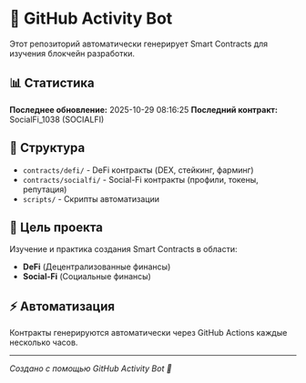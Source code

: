 # 🤖 GitHub Activity Bot

Этот репозиторий автоматически генерирует Smart Contracts для изучения блокчейн разработки.

## 📊 Статистика

**Последнее обновление:** 2025-10-29 08:16:25
**Последний контракт:** SocialFi_1038 (SOCIALFI)

## 📁 Структура

- `contracts/defi/` - DeFi контракты (DEX, стейкинг, фарминг)
- `contracts/socialfi/` - Social-Fi контракты (профили, токены, репутация)
- `scripts/` - Скрипты автоматизации

## 🎯 Цель проекта

Изучение и практика создания Smart Contracts в области:
- **DeFi** (Децентрализованные финансы)
- **Social-Fi** (Социальные финансы)

## ⚡ Автоматизация

Контракты генерируются автоматически через GitHub Actions каждые несколько часов.

---
*Создано с помощью GitHub Activity Bot 🚀*
